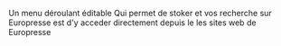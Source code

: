 Un menu déroulant éditable Qui permet de stoker et vos recherche sur Europresse est d'y acceder directement depuis le les sites web de Europresse